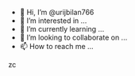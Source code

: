 - 👋 Hi, I’m @urijbilan766
- 👀 I’m interested in ...
- 🌱 I’m currently learning ...
- 💞️ I’m looking to collaborate on ...
- 📫 How to reach me ...

<!---
urijbilan766/sad is a ✨ special ✨ repository because its `README.md` (this file) appears on your GitHub profile.
You can click the Preview link to take a look at your changes.
--->
zc
